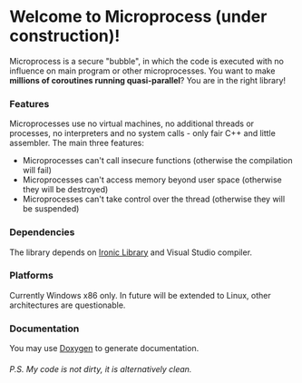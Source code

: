 # Welcome to Microprocess (under construction)!
Microprocess is a secure "bubble", in which the code is executed with no influence on main program or other microprocesses. You want to make **millions of coroutines running quasi-parallel**? You are in the right library!

### Features
Microprocesses use no virtual machines, no additional threads or processes, no interpreters and no system calls \- only fair C++ and little assembler. The main three features:
 - Microprocesses can't call insecure functions (otherwise the compilation will fail)
 - Microprocesses can't access memory beyond user space (otherwise they will be destroyed)
 - Microprocesses can't take control over the thread (otherwise they will be suspended)

### Dependencies
The library depends on [Ironic Library](https://github.com/Meta-chan/ironic_liblary) and Visual Studio compiler.

### Platforms
Currently Windows x86 only. In future will be extended to Linux, other architectures are questionable.

### Documentation
You may use [Doxygen](https://www.doxygen.nl/manual/starting.html) to generate documentation.

###### P.S. My code is not dirty, it is alternatively clean.